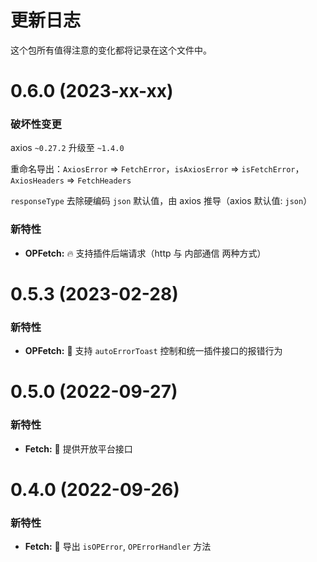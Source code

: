 # 更新日志

这个包所有值得注意的变化都将记录在这个文件中。

# 0.6.0 (2023-xx-xx)

### 破坏性变更

axios `~0.27.2` 升级至 `~1.4.0`

重命名导出：`AxiosError` => `FetchError`，`isAxiosError` => `isFetchError`，`AxiosHeaders` => `FetchHeaders`

`responseType` 去除硬编码 `json` 默认值，由 axios 推导（axios 默认值: `json`）

### 新特性

- **OPFetch:** 🔥 支持插件后端请求（http 与 内部通信 两种方式）

# 0.5.3 (2023-02-28)

### 新特性

- **OPFetch:** 🌟 支持 `autoErrorToast` 控制和统一插件接口的报错行为

# 0.5.0 (2022-09-27)

### 新特性

- **Fetch:** 🌟 提供开放平台接口

# 0.4.0 (2022-09-26)

### 新特性

- **Fetch:** 🌟 导出 `isOPError`, `OPErrorHandler` 方法
